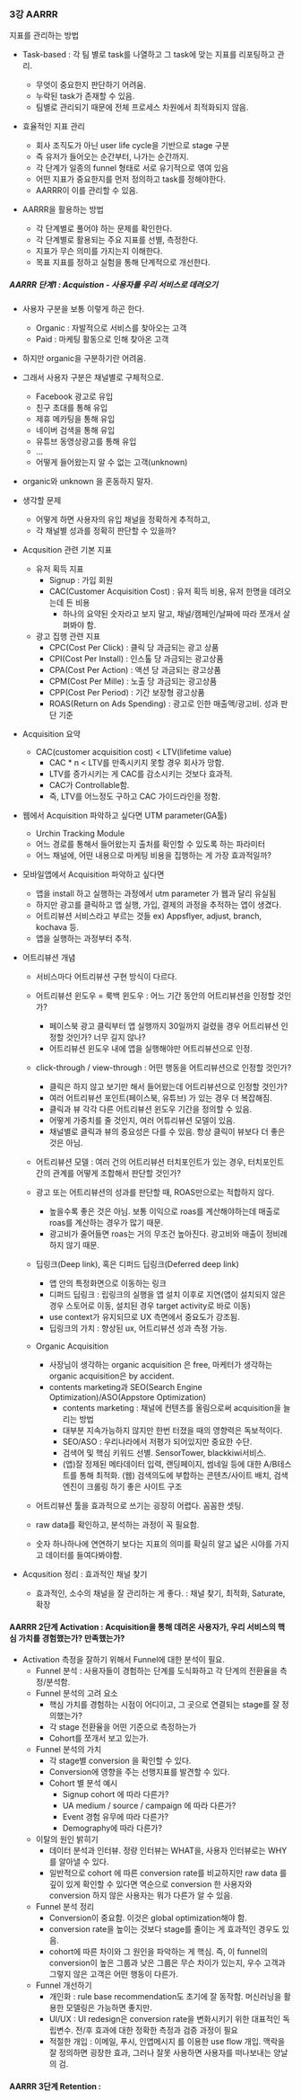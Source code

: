 ### 3강 AARRR

지표를 관리하는 방법
- Task-based : 각 팀 별로 task를 나열하고 그 task에 맞는 지표를 리포팅하고 관리.
    - 무엇이 중요한지 판단하기 어려움. 
    - 누락된 task가 존재할 수 있음.
    - 팀별로 관리되기 때문에 전체 프로세스 차원에서 최적화되지 않음.

- 효율적인 지표 관리
    - 회사 조직도가 아닌 user life cycle을 기반으로 stage 구분
    - 즉 유저가 들어오는 순간부터, 나가는 순간까지.
    - 각 단계가 일종의 funnel 형태로 서로 유기적으로 엮여 있음
    - 어떤 지표가 중요한지를 먼저 정의하고 task를 정해야한다.
    - AARRR이 이를 관리할 수 있음.

- AARRR을 활용하는 방법
    - 각 단계별로 풀어야 하는 문제를 확인한다.
    - 각 단계별로 활용되는 주요 지표를 선별, 측정한다.
    - 지표가 무슨 의미를 가지는지 이해한다.
    - 목표 지표를 정하고 실험을 통해 단계적으로 개선한다.

##### AARRR 단계1 : Acquistion - 사용자를 우리 서비스로 데려오기
- 사용자 구분을 보통 이렇게 하곤 한다.
    - Organic : 자발적으로 서비스를 찾아오는 고객
    - Paid : 마케팅 활동으로 인해 찾아온 고객
- 하지만 organic을 구분하기란 어려움.
- 그래서 사용자 구분은 채널별로 구체적으로.
    - Facebook 광고로 유입
    - 친구 초대를 통해 유입
    - 제휴 메카팅을 통해 유입
    - 네이버 검색을 통해 유입
    - 유튜브 동영상광고를 통해 유입
    - ... 
    - 어떻게 들어왔는지 알 수 없는 고객(unknown)
- organic와 unknown 을 혼동하지 말자.
- 생각할 문제
    - 어떻게 하면 사용자의 유입 채널을 정확하게 추적하고,
    - 각 채널별 성과를 정확히 판단할 수 있을까?

- Acqusition 관련 기본 지표
    - 유저 획득 지표
        - Signup : 가입 회원
        - CAC(Customer Acquisition Cost) : 유저 획득 비용, 유저 한명을 데려오는데 든 비용
            - 하나의 요약된 숫자라고 보지 말고, 채널/캠페인/날짜에 따라 쪼개서 살펴봐야 함.
    - 광고 집행 관련 지표
        - CPC(Cost Per Click) : 클릭 당 과금되는 광고 상품
        - CPI(Cost Per Install) : 인스톨 당 과금되는 광고상품
        - CPA(Cost Per Action) : 액션 당 과금되는 광고상품
        - CPM(Cost Per Mille) : 노출 당 과금되는 광고상품
        - CPP(Cost Per Period) : 기간 보장형 광고상품
        - ROAS(Return on Ads Spending) : 광고로 인한 매출액/광고비. 성과 판단 기준

- Acquisition 요약
    - CAC(customer acquisition cost) < LTV(lifetime value)
        - CAC * n < LTV를 만족시키지 못할 경우 회사가 망함.
        - LTV를 증가시키는 게 CAC를 감소시키는 것보다 효과적. 
        - CAC가 Controllable함. 
        - 즉, LTV를 어느정도 구하고 CAC 가이드라인을 정함.

- 웹에서 Acquisition 파악하고 싶다면 UTM parameter(GA툴)
    - Urchin Tracking Module
    - 어느 경로를 통해서 들어왔는지 출처를 확인할 수 있도록 하는 파라미터
    - 어느 채널에, 어떤 내용으로 마케팅 비용을 집행하는 게 가장 효과적일까?

- 모바일앱에서 Acquisition 파악하고 싶다면
    - 앱을 install 하고 실행하는 과정에서 utm parameter 가 웹과 달리 유실됨
    - 하지만 광고를 클릭하고 앱 실행, 가입, 결제의 과정을 추적하는 앱이 생겼다. 
    - 어트리뷰션 서비스라고 부르는 것들 ex) Appsflyer, adjust, branch, kochava 등.
    - 앱을 실행하는 과정부터 추적.

- 어트리뷰션 개념
    - 서비스마다 어트리뷰션 구현 방식이 다르다.
    - 어트리뷰션 윈도우 = 룩백 윈도우 : 어느 기간 동안의 어트리뷰션을 인정할 것인가?
        - 페이스북 광고 클릭부터 앱 실행까지 30일까지 걸렸을 경우 어트리뷰션 인정할 것인가? 너무 길지 않나?
        - 어트리뷰션 윈도우 내에 앱을 실행해야만 어트리뷰션으로 인정.
    - click-through / view-through : 어떤 행동을 어트리뷰션으로 인정할 것인가?
        - 클릭은 하지 않고 보기만 해서 들어왔는데 어트리뷰션으로 인정할 것인가?
        - 여러 어트리뷰션 포인트(페이스북, 유튜브) 가 있는 경우 더 복잡해짐. 
        - 클릭과 뷰 각각 다른 어트리뷰션 윈도우 기간을 정의할 수 있음. 
        - 어떻게 가중치를 줄 것인지, 여러 어튜리뷰션 모델이 있음.
        - 채널별로 클릭과 뷰의 중요성은 다를 수 있음. 항상 클릭이 뷰보다 더 좋은 것은 아님. 
    - 어트리뷰션 모델 : 여러 건의 어트리뷰션 터치포인트가 있는 경우, 터치포인트 간의 관계를 어떻게 조합해서 판단할 것인가?
    - 광고 또는 어트리뷰션의 성과를 판단할 때, ROAS만으로는 적합하지 않다.
        - 높을수록 좋은 것은 아님. 보통 이익으로 roas를 계산해야하는데 매출로 roas를 계산하는 경우가 많기 때문.
        - 광고비가 줄어들면 roas는 거의 무조건 높아진다. 광고비와 매출이 정비례하지 않기 때문. 

    - 딥링크(Deep link), 혹은 디퍼드 딥링크(Deferred deep link)
        - 앱 안의 특정화면으로 이동하는 링크
        - 디퍼드 딥링크 : 립링크의 실행을 앱 설치 이후로 지연(앱이 설치되지 않은 경우 스토어로 이동, 설치된 경우 target activity로 바로 이동)
        - use context가 유지되므로 UX 측면에서 중요도가 강조됨. 
        - 딥링크의 가치 : 향상된 ux, 어트리뷰션 성과 측정 가능.

    - Organic Acquisition
        - 사장님이 생각하는 organic acquisition 은 free, 마케터가 생각하는 organic acquisition은 by accident.
        - contents marketing과 SEO(Search Engine Optimization)/ASO(Appstore Optimization)
            - contents marketing : 채널에 컨텐츠를 올림으로써 acquisition을 늘리는 방법
            - 대부분 지속가능하지 않지만 한번 터졌을 때의 영향력은 독보적이다. 
            - SEO/ASO : 우리나라에서 저평가 되어있지만 중요한 수단. 
            - 검색어 및 핵심 키워드 선별. SensorTower, blackkiwi서비스. 
            - (앱)잘 정제된 메타데이터 입력, 랜딩페이지, 썸네일 등에 대한 A/B테스트를 통해 최적화. (웹) 검색의도에 부합하는 콘텐츠/사이트 배치, 검색 엔진이 크롤링 하기 좋은 사이트 구조
    - 어트리뷰션 툴을 효과적으로 쓰기는 굉장히 어렵다. 꼼꼼한 셋팅. 
    - raw data를 확인하고, 분석하는 과정이 꼭 필요함. 
    - 숫자 하나하나에 연연하기 보다는 지표의 의미를 확실히 알고 넓은 시야를 가지고 데이터를 들여다봐야함.

- Acqusition 정리 : 효과적인 채널 찾기
    - 효과적인, 소수의 채널을 잘 관리하는 게 좋다. : 채널 찾기, 최적화, Saturate, 확장


#### AARRR 2단계 Activation : Acquisition을 통해 데려온 사용자가, 우리 서비스의 핵심 가치를 경험했는가? 만족했는가?
- Activation 측정을 잘하기 위해서 Funnel에 대한 분석이 필요.
    - Funnel 분석 : 사용자들이 경험하는 단계를 도식화하고 각 단계의 전환율을 측정/분석함.
    - Funnel 분석의 고려 요소
        - 핵심 가치를 경험하는 시점이 어디이고, 그 곳으로 연결되는 stage를 잘 정의했는가?
        - 각 stage 전환율을 어떤 기준으로 측정하는가
        - Cohort를 쪼개서 보고 있는가.
    - Funnel 분석의 가치
        - 각 stage별 conversion 을 확인할 수 있다.
        - Conversion에 영향을 주는 선행지표를 발견할 수 있다.
        - Cohort 별 분석 예시
            - Signup cohort 에 따라 다른가?
            - UA medium / source / campaign 에 따라 다른가?
            - Event 경험 유무에 따라 다른가?
            - Demography에 따라 다른가?
    - 이탈의 원인 밝히기
        - 데이터 분석과 인터뷰. 정량 인터뷰는 WHAT을, 사용자 인터뷰로는 WHY를 알아낼 수 있다.
        - 일반적으로 cohort 에 따른 conversion rate를 비교하지만 raw data 를 깊이 있게 확인할 수 있다면 역순으로 conversion 한 사용자와 conversion 하지 않은 사용자는 뭐가 다른가 알 수 있음.
    - Funnel 분석 정리
        - Conversion이 중요함. 이것은 global optimization해야 함.
        - conversion rate을 높이는 것보다 stage를 줄이는 게 효과적인 경우도 있음. 
        - cohort에 따른 차이와 그 원인을 파악하는 게 핵심. 즉, 이 funnel의 conversion이 높은 그룹과 낮은 그룹은 무슨 차이가 있는지, 우수 고객과 그렇지 않은 고객은 어떤 행동이 다른가. 
    - Funnel 개선하기
        - 개인화 : rule base recommendation도 초기에 잘 동작함. 머신러닝을 활용한 모델링은 가능하면 좋지만.
        - UI/UX : UI redesign은 conversion rate을 변화시키기 위한 대표적인 독립변수. 전/후 효과에 대한 정확한 측정과 검증 과정이 필요
        - 적절한 개입 : 이메일, 푸시, 인앱메시지 를 이용한 use flow 개입. 맥락을 잘 정의하면 굉장한 효과, 그러나 잘못 사용하면 사용자를 떠나보내는 양날의 검. 

#### AARRR 3단계 Retention : 


